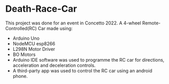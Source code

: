 # Death-Race-Car
This project was done for an event in Concetto 2022.
A 4-wheel Remote-Controlled(RC) Car made using:
- Arduino Uno 
- NodeMCU esp8266
- L298N Motor Driver
- BO Motors
- Arduino IDE software was used to programme the RC
car for directions, acceleration and deceleration
controls.
- A third-party app was used to control the
RC car using an android phone. 
